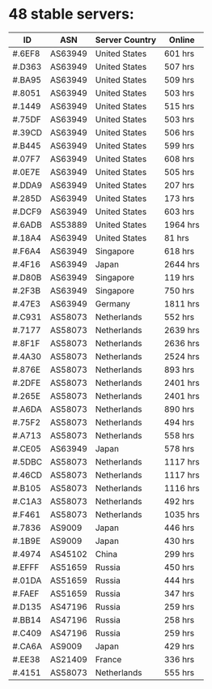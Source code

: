 # 48 stable servers:

| ID | ASN | Server Country | Online |
| ------ | ------ | ------ | ------ |
| #.6EF8 | AS63949 | United States | 601 hrs |
| #.D363 | AS63949 | United States | 507 hrs |
| #.BA95 | AS63949 | United States | 509 hrs |
| #.8051 | AS63949 | United States | 503 hrs |
| #.1449 | AS63949 | United States | 515 hrs |
| #.75DF | AS63949 | United States | 503 hrs |
| #.39CD | AS63949 | United States | 506 hrs |
| #.B445 | AS63949 | United States | 599 hrs |
| #.07F7 | AS63949 | United States | 608 hrs |
| #.0E7E | AS63949 | United States | 505 hrs |
| #.DDA9 | AS63949 | United States | 207 hrs |
| #.285D | AS63949 | United States | 173 hrs |
| #.DCF9 | AS63949 | United States | 603 hrs |
| #.6ADB | AS53889 | United States | 1964 hrs |
| #.18A4 | AS63949 | United States | 81 hrs |
| #.F6A4 | AS63949 | Singapore | 618 hrs |
| #.4F16 | AS63949 | Japan | 2644 hrs |
| #.D80B | AS63949 | Singapore | 119 hrs |
| #.2F3B | AS63949 | Singapore | 750 hrs |
| #.47E3 | AS63949 | Germany | 1811 hrs |
| #.C931 | AS58073 | Netherlands | 552 hrs |
| #.7177 | AS58073 | Netherlands | 2639 hrs |
| #.8F1F | AS58073 | Netherlands | 2636 hrs |
| #.4A30 | AS58073 | Netherlands | 2524 hrs |
| #.876E | AS58073 | Netherlands | 893 hrs |
| #.2DFE | AS58073 | Netherlands | 2401 hrs |
| #.265E | AS58073 | Netherlands | 2401 hrs |
| #.A6DA | AS58073 | Netherlands | 890 hrs |
| #.75F2 | AS58073 | Netherlands | 494 hrs |
| #.A713 | AS58073 | Netherlands | 558 hrs |
| #.CE05 | AS63949 | Japan | 578 hrs |
| #.5DBC | AS58073 | Netherlands | 1117 hrs |
| #.46CD | AS58073 | Netherlands | 1117 hrs |
| #.B105 | AS58073 | Netherlands | 1116 hrs |
| #.C1A3 | AS58073 | Netherlands | 492 hrs |
| #.F461 | AS58073 | Netherlands | 1035 hrs |
| #.7836 | AS9009 | Japan | 446 hrs |
| #.1B9E | AS9009 | Japan | 430 hrs |
| #.4974 | AS45102 | China | 299 hrs |
| #.EFFF | AS51659 | Russia | 450 hrs |
| #.01DA | AS51659 | Russia | 444 hrs |
| #.FAEF | AS51659 | Russia | 347 hrs |
| #.D135 | AS47196 | Russia | 259 hrs |
| #.BB14 | AS47196 | Russia | 258 hrs |
| #.C409 | AS47196 | Russia | 259 hrs |
| #.CA6A | AS9009 | Japan | 429 hrs |
| #.EE38 | AS21409 | France | 336 hrs |
| #.4151 | AS58073 | Netherlands | 555 hrs |

